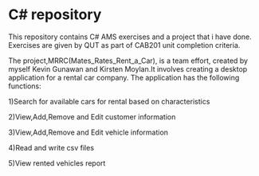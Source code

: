 # C# repository

This repository contains C# AMS exercises and a project that i have done.
Exercises are given by QUT as part of CAB201 unit completion criteria.

The project,MRRC(Mates_Rates_Rent_a_Car), is a team effort, created by myself Kevin Gunawan and Kirsten Moylan.It involves creating a desktop application for a rental car company. The application has the following functions:

1)Search for available cars for rental based on characteristics

2)View,Add,Remove and Edit customer information

3)View,Add,Remove and Edit vehicle information

4)Read and write csv files

5)View rented vehicles report 
